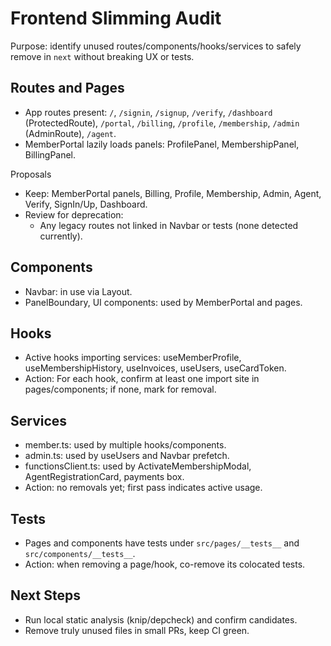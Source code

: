 # Frontend Slimming Audit

Purpose: identify unused routes/components/hooks/services to safely remove in `next` without breaking UX or tests.

## Routes and Pages
- App routes present: `/`, `/signin`, `/signup`, `/verify`, `/dashboard` (ProtectedRoute), `/portal`, `/billing`, `/profile`, `/membership`, `/admin` (AdminRoute), `/agent`.
- MemberPortal lazily loads panels: ProfilePanel, MembershipPanel, BillingPanel.

Proposals
- Keep: MemberPortal panels, Billing, Profile, Membership, Admin, Agent, Verify, SignIn/Up, Dashboard.
- Review for deprecation:
  - Any legacy routes not linked in Navbar or tests (none detected currently).

## Components
- Navbar: in use via Layout.
- PanelBoundary, UI components: used by MemberPortal and pages.

## Hooks
- Active hooks importing services: useMemberProfile, useMembershipHistory, useInvoices, useUsers, useCardToken.
- Action: For each hook, confirm at least one import site in pages/components; if none, mark for removal.

## Services
- member.ts: used by multiple hooks/components.
- admin.ts: used by useUsers and Navbar prefetch.
- functionsClient.ts: used by ActivateMembershipModal, AgentRegistrationCard, payments box.
- Action: no removals yet; first pass indicates active usage.

## Tests
- Pages and components have tests under `src/pages/__tests__` and `src/components/__tests__`.
- Action: when removing a page/hook, co-remove its colocated tests.

## Next Steps
- Run local static analysis (knip/depcheck) and confirm candidates.
- Remove truly unused files in small PRs, keep CI green.

